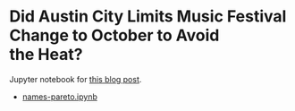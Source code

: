 # Did Austin City Limits Music Festival Change to October to Avoid the Heat?

Jupyter notebook for [this blog post](https://medium.com/@TimSwast/how-to-pick-a-name-with-big-data-fdbc68205449).

- [names-pareto.ipynb](names-pareto.ipynb)

